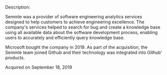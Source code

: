 Description:

Semmle was a provider of software engineering analytics services designed to help customers to achieve engineering excellence. The company's services helped to search for bug and create a knowledge base using all available data about the software development process, enabling users to accurately and efficiently query knowledge base.

Microsoft bought the company in 2019. As part of the acquisition, the Semmle team joined Github and their technology was integrated into Github' products.

Acquired on September 18, 2019